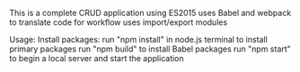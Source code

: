 This is a complete CRUD application using ES2015 
uses Babel  and webpack to translate code for workflow
uses import/export modules


Usage:
Install packages: run "npm install" in node.js terminal to install primary packages
run "npm build" to install Babel packages
run "npm start" to begin a local server and start the application 
